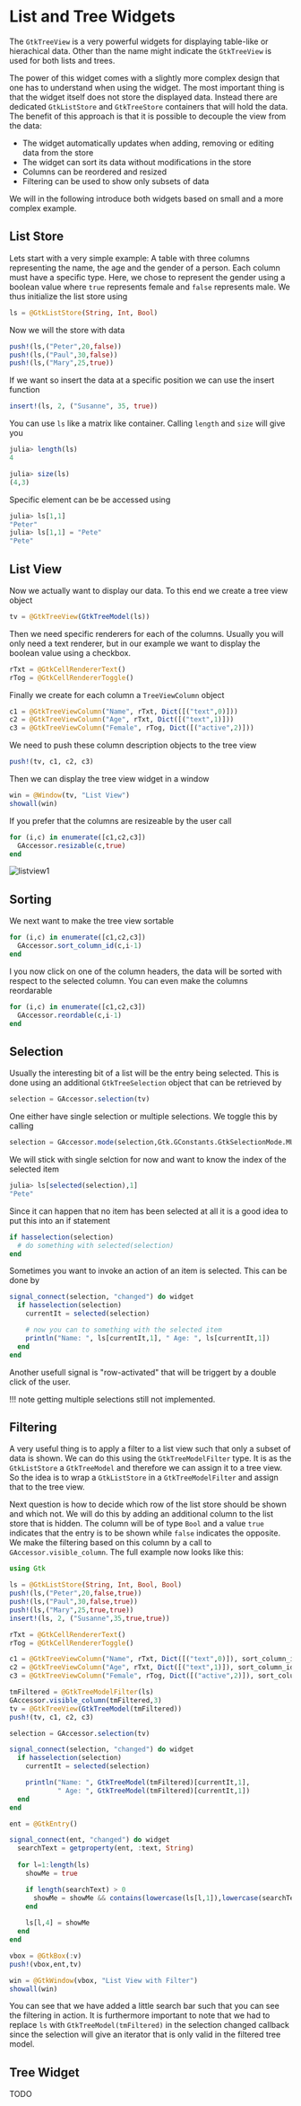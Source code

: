 # List and Tree Widgets

The `GtkTreeView` is a very powerful widgets for displaying table-like or hierachical data.
Other than the name might indicate the `GtkTreeView` is used for both lists and trees.

The power of this widget comes with a slightly more complex design that one has to understand when 
using the widget. The most important thing is that the widget itself does not store the displayed
data. Instead there are dedicated `GtkListStore` and `GtkTreeStore` containers that will hold the data.
The benefit of this approach is that it is possible to decouple the view from the data:

  * The widget automatically updates when adding, removing or editing data from the store
  * The widget can sort its data without modifications in the store
  * Columns can be reordered and resized
  * Filtering can be used to show only subsets of data

We will in the following introduce both widgets based on small and a more complex example.

## List Store

Lets start with a very simple example: A table with three columns representing
the name, the age and the gender of a person. Each column must have a specific type. 
Here, we chose to represent the gender using a boolean value where `true`  represents
female and `false` represents male. We thus initialize the list store using
```julia
ls = @GtkListStore(String, Int, Bool)
```
Now we will the store with data
```julia
push!(ls,("Peter",20,false))
push!(ls,("Paul",30,false))
push!(ls,("Mary",25,true))
```
If we want so insert the data at a specific position we can use the insert function
```julia
insert!(ls, 2, ("Susanne", 35, true))
```
You can use `ls` like a matrix like container. Calling `length` and `size` will give you
```julia
julia> length(ls)
4

julia> size(ls)
(4,3)
```
Specific element can be be accessed using
```julia
julia> ls[1,1]
"Peter"
julia> ls[1,1] = "Pete"
"Pete"
```

## List View

Now we actually want to display our data. To this end we create a tree view object
```julia
tv = @GtkTreeView(GtkTreeModel(ls))
```
Then we need specific renderers for each of the columns. Usually you will only
need a text renderer, but in our example we want to display the boolean value
using a checkbox.
```julia
rTxt = @GtkCellRendererText()
rTog = @GtkCellRendererToggle()
```
Finally we create for each column a `TreeViewColumn` object
```julia
c1 = @GtkTreeViewColumn("Name", rTxt, Dict([("text",0)]))
c2 = @GtkTreeViewColumn("Age", rTxt, Dict([("text",1)]))
c3 = @GtkTreeViewColumn("Female", rTog, Dict([("active",2)]))
```
We need to push these column description objects to the tree view
```julia
push!(tv, c1, c2, c3)
```
Then we can display the tree view widget in a window
```julia
win = @Window(tv, "List View")
showall(win)
```
If you prefer that the columns are resizeable by the user call
```julia
for (i,c) in enumerate([c1,c2,c3])
  GAccessor.resizable(c,true)
end
```

![listview1](../assets/listview1.jpg)

## Sorting

We next want to make the tree view sortable
```julia
for (i,c) in enumerate([c1,c2,c3])
  GAccessor.sort_column_id(c,i-1)
end
```
I you now click on one of the column headers, the data will be sorted
with respect to the selected column. You can even make the columns reordarable
```julia
for (i,c) in enumerate([c1,c2,c3])
  GAccessor.reordable(c,i-1)
end
```

## Selection

Usually the interesting bit of a list will be the entry being selected. This
is done using an additional `GtkTreeSelection` object that can be retrieved by
```julia
selection = GAccessor.selection(tv)
```
One either have single selection or multiple selections. We toggle this by calling
```julia
selection = GAccessor.mode(selection,Gtk.GConstants.GtkSelectionMode.MULTIPLE)
```
We will stick with single selction for now and want to know the index of the
selected item
```julia
julia> ls[selected(selection),1]
"Pete"
```
Since it can happen that no item has been selected at all it is a good idea to
put this into an if statement
```julia
if hasselection(selection)
  # do something with selected(selection)
end
```
Sometimes you want to invoke an action of an item is selected. This can be done by
```julia
signal_connect(selection, "changed") do widget
  if hasselection(selection)
    currentIt = selected(selection)

    # now you can to something with the selected item
    println("Name: ", ls[currentIt,1], " Age: ", ls[currentIt,1])
  end
end
```
Another usefull signal is "row-activated" that will be triggert by a double click
of the user.

!!! note
    getting multiple selections still not implemented.

## Filtering

A very useful thing is to apply a filter to a list view such that only a subset
of data is shown. We can do this using the `GtkTreeModelFilter` type. It is
as the `GtkListStore` a `GtkTreeModel` and therefore we can assign it to 
a tree view. So the idea is to wrap a `GtkListStore` in a `GtkTreeModelFilter` and
assign that to the tree view.

Next question is how to decide which row of the list store should be shown
and which not. We will do this by adding an additional column to the list
store that is hidden. The column will be of type `Bool` and a value `true` indicates
that the entry is to be shown while `false` indicates the opposite.
We make the filtering based on this column by a call to `GAccessor.visible_column`.
The full example now looks like this:

```julia
using Gtk

ls = @GtkListStore(String, Int, Bool, Bool)
push!(ls,("Peter",20,false,true))
push!(ls,("Paul",30,false,true))
push!(ls,("Mary",25,true,true))
insert!(ls, 2, ("Susanne",35,true,true))

rTxt = @GtkCellRendererText()
rTog = @GtkCellRendererToggle()

c1 = @GtkTreeViewColumn("Name", rTxt, Dict([("text",0)]), sort_column_id=0)
c2 = @GtkTreeViewColumn("Age", rTxt, Dict([("text",1)]), sort_column_id=1)
c3 = @GtkTreeViewColumn("Female", rTog, Dict([("active",2)]), sort_column_id=2)

tmFiltered = @GtkTreeModelFilter(ls)
GAccessor.visible_column(tmFiltered,3)
tv = @GtkTreeView(GtkTreeModel(tmFiltered))
push!(tv, c1, c2, c3)

selection = GAccessor.selection(tv)

signal_connect(selection, "changed") do widget
  if hasselection(selection)
    currentIt = selected(selection)

    println("Name: ", GtkTreeModel(tmFiltered)[currentIt,1], 
            " Age: ", GtkTreeModel(tmFiltered)[currentIt,1])
  end
end

ent = @GtkEntry()

signal_connect(ent, "changed") do widget
  searchText = getproperty(ent, :text, String)
  
  for l=1:length(ls)
    showMe = true

    if length(searchText) > 0 
      showMe = showMe && contains(lowercase(ls[l,1]),lowercase(searchText))
    end  
    
    ls[l,4] = showMe
  end
end

vbox = @GtkBox(:v)
push!(vbox,ent,tv)

win = @GtkWindow(vbox, "List View with Filter")
showall(win)
```
You can see that we have added a little search bar such that you can see the
filtering in action. It is furthermore important to note that we had to replace
`ls` with `GtkTreeModel(tmFiltered)` in the selection changed callback since
the selection will give an iterator that is only valid in the filtered tree
model.


## Tree Widget

TODO

